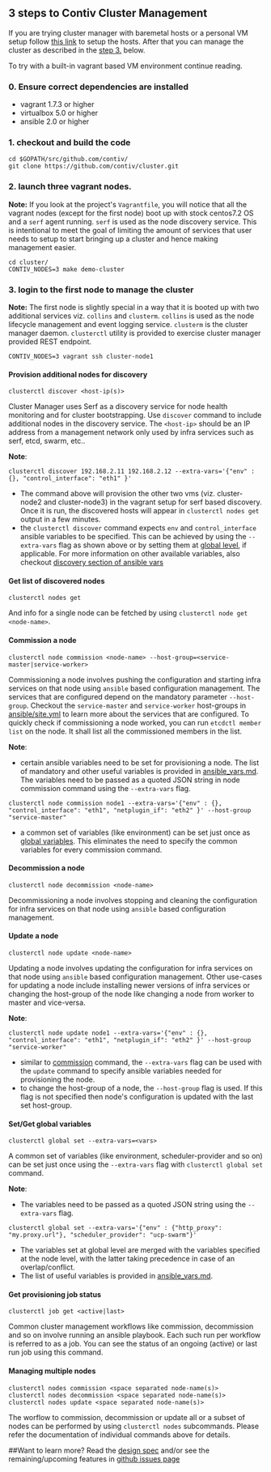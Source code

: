 ## 3 steps to Contiv Cluster Management

If you are trying cluster manager with baremetal hosts or a personal VM setup follow [this link](./baremetal.md) to setup the hosts. After that you can manage the cluster as described in the [step 3.](#3-login-to-the-first-node-to-manage-the-cluster) below.

To try with a built-in vagrant based VM environment continue reading.

### 0. Ensure correct dependencies are installed
- vagrant 1.7.3 or higher
- virtualbox 5.0 or higher
- ansible 2.0 or higher

### 1. checkout and build the code
```
cd $GOPATH/src/github.com/contiv/
git clone https://github.com/contiv/cluster.git
```

### 2. launch three vagrant nodes. 

**Note:** If you look at the project's `Vagrantfile`, you will notice that all the vagrant nodes (except for the first node) boot up with stock centos7.2 OS and a `serf` agent running. `serf` is used as the node discovery service. This is intentional to meet the goal of limiting the amount of services that user needs to setup to start bringing up a cluster and hence making management easier.
```
cd cluster/
CONTIV_NODES=3 make demo-cluster
```

### 3. login to the first node to manage the cluster

**Note:** The first node is slightly special in a way that it is booted up with two additional services viz. `collins` and `clusterm`. `collins` is used as the node lifecycle management and event logging service. `clusterm` is the cluster manager daemon. `clusterctl` utility is provided to exercise cluster manager provided REST endpoint.

```
CONTIV_NODES=3 vagrant ssh cluster-node1
```

#### Provision additional nodes for discovery
```
clusterctl discover <host-ip(s)>
```
Cluster Manager uses Serf as a discovery service for node health monitoring and for cluster bootstrapping. Use `discover` command to include additional nodes in the discovery service. The `<host-ip>` should be an IP address from a management network only used by infra services such as serf, etcd, swarm, etc..

**Note**:
```
clusterctl discover 192.168.2.11 192.168.2.12 --extra-vars='{"env" : {}, "control_interface": "eth1" }'
```
- The command above will provision the other two vms (viz. cluster-node2 and cluster-node3) in the vagrant setup for serf based discovery. Once it is run, the discovered hosts will appear in `clusterctl nodes get` output in a few minutes.
- the `clusterctl discover` command expects `env` and `control_interface` ansible variables to be specified. This can be achieved by using the `--extra-vars` flag as shown above or by setting them at [global level](#setget-global-variables), if applicable. For more information on other available variables, also checkout [discovery section of ansible vars](ansible_vars.md#serf-based-discovery)

#### Get list of discovered nodes
```
clusterctl nodes get
```

And info for a single node can be fetched by using `clusterctl node get <node-name>`.

#### Commission a node
```
clusterctl node commission <node-name> --host-group=<service-master|service-worker>
```

Commissioning a node involves pushing the configuration and starting infra services on that node using `ansible` based configuration management. The services that are configured depend on the mandatory parameter `--host-group`. Checkout the `service-master` and `service-worker` host-groups in [ansible/site.yml](../vendor/ansible/site.yml) to learn more about the services that are configured. To quickly check if commissioning a node worked, you can run `etcdctl member list` on the node. It shall list all the commissioned members in the list.

**Note**:
- certain ansible variables need to be set for provisioning a node. The list of mandatory and other useful variables is provided in [ansible_vars.md](./ansible_vars.md). The variables need to be passed as a quoted JSON string in node commission command using the `--extra-vars` flag.
```
clusterctl node commission node1 --extra-vars='{"env" : {}, "control_interface": "eth1", "netplugin_if": "eth2" }' --host-group "service-master"
```
- a common set of variables (like environment) can be set just once as [global variables](#setget-global-variables). This eliminates the need to specify the common variables for every commission command.

#### Decommission a node
```
clusterctl node decommission <node-name>
```

Decommissioning a node involves stopping and cleaning the configuration for infra services on that node using `ansible` based configuration management.

#### Update a node
```
clusterctl node update <node-name>
```

Updating a node involves updating the configuration for infra services on that node using `ansible` based configuration management. Other use-cases for updating a node include installing newer versions of infra services or changing the host-group of the node like changing a node from worker to master and vice-versa.

**Note**:
```
clusterctl node update node1 --extra-vars='{"env" : {}, "control_interface": "eth1", "netplugin_if": "eth2" }' --host-group "service-worker"
```
- similar to [commission](#commission-a-node) command, the `--extra-vars` flag can be used with the `update` command to specify ansible variables needed for provisioning the node.
- to change the host-group of a node, the `--host-group` flag is used. If this flag is not specified then node's configuration is updated with the last set host-group.

#### Set/Get global variables
```
clusterctl global set --extra-vars=<vars>
```
A common set of variables (like environment, scheduler-provider and so on) can be set just once using the `--extra-vars` flag with `clusterctl global set` command.

**Note**:
- The variables need to be passed as a quoted JSON string using the `--extra-vars` flag.
```
clusterctl global set --extra-vars='{"env" : {"http_proxy": "my.proxy.url"}, "scheduler_provider": "ucp-swarm"}'
```
- The variables set at global level are merged with the variables specified at the node level, with the latter taking precedence in case of an overlap/conflict.
- The list of useful variables is provided in [ansible_vars.md](./ansible_vars.md).

#### Get provisioning job status
```
clusterctl job get <active|last>
```
Common cluster management workflows like commission, decommission and so on involve running an ansible playbook. Each such run per workflow is referred to as a job. You can see the status of an ongoing (active) or last run job using this command.

#### Managing multiple nodes
```
clusterctl nodes commission <space separated node-name(s)>
clusterctl nodes decommission <space separated node-name(s)>
clusterctl nodes update <space separated node-name(s)>
```

The worflow to commission, decommission or update all or a subset of nodes can be performed by using `clusterctl nodes` subcommands. Please refer the documentation of individual commands above for details.

##Want to learn more?
Read the [design spec](DESIGN.md) and/or see the remaining/upcoming features in [github issues page](https://github.com/contiv/cluster/issues)

